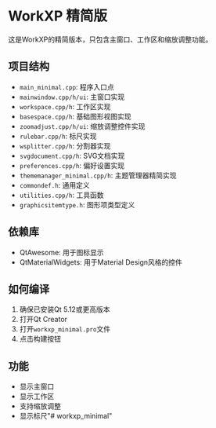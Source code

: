 # WorkXP 精简版

这是WorkXP的精简版本，只包含主窗口、工作区和缩放调整功能。

## 项目结构

- `main_minimal.cpp`: 程序入口点
- `mainwindow.cpp/h/ui`: 主窗口实现
- `workspace.cpp/h`: 工作区实现
- `basespace.cpp/h`: 基础图形视图实现
- `zoomadjust.cpp/h/ui`: 缩放调整控件实现
- `rulebar.cpp/h`: 标尺实现
- `wsplitter.cpp/h`: 分割器实现
- `svgdocument.cpp/h`: SVG文档实现
- `preferences.cpp/h`: 偏好设置实现
- `thememanager_minimal.cpp/h`: 主题管理器精简实现
- `commondef.h`: 通用定义
- `utilities.cpp/h`: 工具函数
- `graphicsitemtype.h`: 图形项类型定义

## 依赖库

- QtAwesome: 用于图标显示
- QtMaterialWidgets: 用于Material Design风格的控件

## 如何编译

1. 确保已安装Qt 5.12或更高版本
2. 打开Qt Creator
3. 打开`workxp_minimal.pro`文件
4. 点击构建按钮

## 功能

- 显示主窗口
- 显示工作区
- 支持缩放调整
- 显示标尺"# workxp_minimal" 
